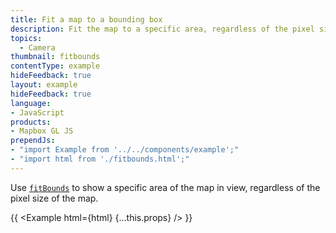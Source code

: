 ```yaml
---
title: Fit a map to a bounding box
description: Fit the map to a specific area, regardless of the pixel size of the map.
topics:
  - Camera
thumbnail: fitbounds
contentType: example
hideFeedback: true
layout: example
hideFeedback: true
language:
- JavaScript
products:
- Mapbox GL JS
prependJs:
- "import Example from '../../components/example';"
- "import html from './fitbounds.html';"
---
```


Use [`fitBounds`](https://maplibre.org/maplibre-gl-js-docs/api/map/#map#fitbounds) to show a specific area of the map in view, regardless of the pixel size of the map.

{{ <Example html={html} {...this.props} /> }}
